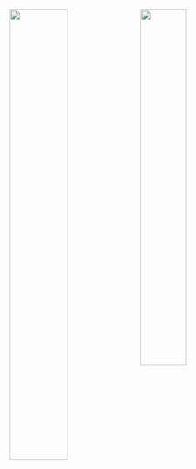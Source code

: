 

<img align="left" width="45%" src="https://github-readme-stats.vercel.app/api?username=islom-sattorov&show_icons=true&theme=tokyonight">
<img align="left" width="40%" src="https://github-readme-stats.vercel.app/api/top-langs/?username=islom-sattorov&layout=compact">






